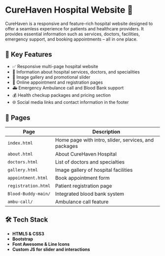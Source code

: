 # CureHaven Hospital Website 🏥

CureHaven is a responsive and feature-rich hospital website designed to offer a seamless experience for patients and healthcare providers. It provides essential information such as services, doctors, facilities, emergency support, and booking appointments – all in one place.

## 🔑 Key Features

- ✅ Responsive multi-page hospital website
- 🏥 Information about hospital services, doctors, and specialities
- 📸 Image gallery and promotional slider
- 📅 Online appointment and registration pages
- 🚑 Emergency Ambulance call and Blood Bank support
- 💰 Health checkup packages and pricing section
- 🌐 Social media links and contact information in the footer

## 📌 Pages

| Page | Description |
|------|-------------|
| `index.html` | Home page with intro, slider, services, and packages |
| `about.html` | About CureHaven Hospital |
| `doctors.html` | List of doctors and specialties |
| `gallery.html` | Image gallery of hospital facilities |
| `appointment.html` | Book appointment form |
| `registration.html` | Patient registration page |
| `Blood-Buddy-main/` | Integrated blood bank system |
| `ambu-call/` | Ambulance call feature |

## 🛠️ Tech Stack

- **HTML5 & CSS3**
- **Bootstrap**
- **Font Awesome & Line Icons**
- **Custom JS for slider and interactions**
